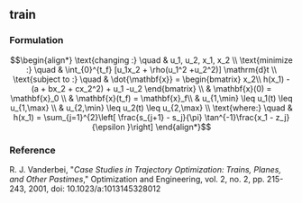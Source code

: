 ## train

### Formulation
```math
\begin{align*}
\text{changing :} \quad & u_1, u_2, x_1, x_2  \\
\text{minimize :} \quad & \int_{0}^{t_f} [u_1x_2 + \rho(u_1^2 +u_2^2)] \mathrm{d}t \\
\text{subject to :} \quad & \dot{\mathbf{x}} = \begin{bmatrix}
x_2\\
h(x_1) - (a + bx_2 + cx_2^2) + u_1 -u_2
\end{bmatrix} \\
& \mathbf{x}(0) = \mathbf{x}_0 \\
& \mathbf{x}(t_f) = \mathbf{x}_f\\
& u_{1,\min} \leq u_1(t) \leq u_{1,\max} \\
& u_{2,\min} \leq u_2(t) \leq u_{2,\max} \\
\text{where:} \quad & h(x_1) = \sum_{j=1}^{2}\left[ \frac{s_{j+1} - s_j}{\pi} \tan^{-1}\frac{x_1 - z_j}{\epsilon }\right]
\end{align*}
```

### Reference
R. J. Vanderbei, "*Case Studies in Trajectory Optimization: Trains, Planes, and Other Pastimes*," Optimization and Engineering, vol. 2, no. 2, pp. 215-243, 2001, doi: 10.1023/a:1013145328012